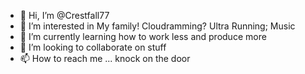- 👋 Hi, I’m @Crestfall77
- 👀 I’m interested in My family! Cloudramming? Ultra Running; Music 
- 🌱 I’m currently learning how to work less and produce more
- 💞️ I’m looking to collaborate on stuff
- 📫 How to reach me ... knock on the door

<!---
Crestfall77/Crestfall77 is a ✨ special ✨ repository because its `README.md` (this file) appears on your GitHub profile.
You can click the Preview link to take a look at your changes.
--->
